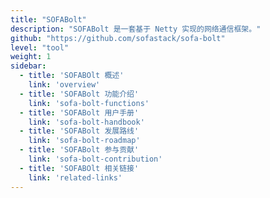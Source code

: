 ```yaml
---
title: "SOFABolt"
description: "SOFABolt 是一套基于 Netty 实现的网络通信框架。"
github: "https://github.com/sofastack/sofa-bolt"
level: "tool"
weight: 1
sidebar:
  - title: 'SOFABOlt 概述'
    link: 'overview'
  - title: 'SOFABolt 功能介绍'
    link: 'sofa-bolt-functions'
  - title: 'SOFABolt 用户手册'
    link: 'sofa-bolt-handbook'
  - title: 'SOFABolt 发展路线'
    link: 'sofa-bolt-roadmap'
  - title: 'SOFABolt 参与贡献'
    link: 'sofa-bolt-contribution'
  - title: 'SOFABOlt 相关链接'
    link: 'related-links'
---
```

